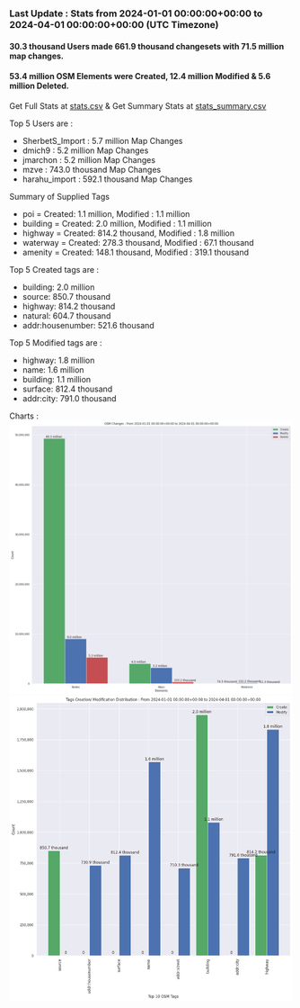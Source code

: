 ### Last Update : Stats from 2024-01-01 00:00:00+00:00 to 2024-04-01 00:00:00+00:00 (UTC Timezone)

#### 30.3 thousand Users made 661.9 thousand changesets with 71.5 million map changes.
#### 53.4 million OSM Elements were Created, 12.4 million Modified & 5.6 million Deleted.
Get Full Stats at [stats.csv](/stats/Global/Monthly/stats.csv)
 & Get Summary Stats at [stats_summary.csv](/stats/Global/Monthly/stats_summary.csv)

Top 5 Users are : 
- SherbetS_Import : 5.7 million Map Changes
- dmich9 : 5.2 million Map Changes
- jmarchon : 5.2 million Map Changes
- mzve : 743.0 thousand Map Changes
- harahu_import : 592.1 thousand Map Changes

Summary of Supplied Tags
- poi = Created: 1.1 million, Modified : 1.1 million
- building = Created: 2.0 million, Modified : 1.1 million
- highway = Created: 814.2 thousand, Modified : 1.8 million
- waterway = Created: 278.3 thousand, Modified : 67.1 thousand
- amenity = Created: 148.1 thousand, Modified : 319.1 thousand


Top 5 Created tags are :
- building: 2.0 million
- source: 850.7 thousand
- highway: 814.2 thousand
- natural: 604.7 thousand
- addr:housenumber: 521.6 thousand


Top 5 Modified tags are :
- highway: 1.8 million
- name: 1.6 million
- building: 1.1 million
- surface: 812.4 thousand
- addr:city: 791.0 thousand


 Charts : 
![Alt text](./stats_osm_changes.png) 
![Alt text](./stats_tags.png) 
